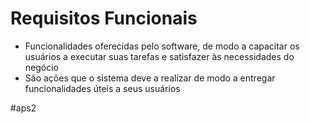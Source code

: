 
# Requisitos Funcionais

- Funcionalidades oferecidas pelo software, de modo a capacitar os usuários a executar suas tarefas e satisfazer às necessidades do negócio
- São ações que o sistema deve a realizar de modo a entregar funcionalidades úteis a seus usuários


#aps2

